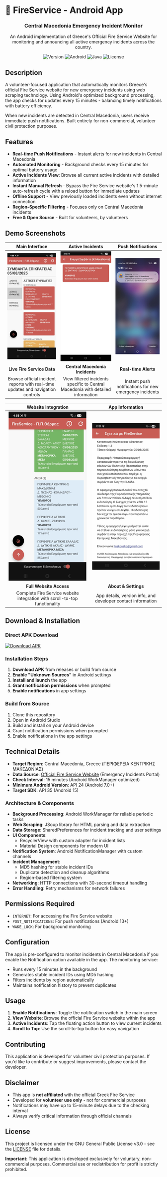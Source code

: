 # 🚨 FireService - Android App 

<div align="center">
  <h3>Central Macedonia Emergency Incident Monitor</h3>
  <p>An Android implementation of Greece's Official Fire Service Website for monitoring and announcing all active emergency incidents across the country.</p>
  
  ![Version](https://img.shields.io/badge/version-1.3-blue?style=for-the-badge)
  ![Android](https://img.shields.io/badge/Android-3DDC84?style=for-the-badge&logo=android&logoColor=white)
  ![Java](https://img.shields.io/badge/java-%23ED8B00.svg?style=for-the-badge&logo=openjdk&logoColor=white)
  ![License](https://img.shields.io/badge/license-GPL--3.0-green?style=for-the-badge)
</div>

## Description

A volunteer-focused application that automatically monitors Greece's official Fire Service website for new emergency incidents using web scraping technology. Using Android's optimized background processing, the app checks for updates every 15 minutes - balancing timely notifications with battery efficiency.

When new incidents are detected in Central Macedonia, users receive immediate push notifications. Built entirely for non-commercial, volunteer civil protection purposes.

## Features

- **Real-time Push Notifications** - Instant alerts for new incidents in Central Macedonia
- **Automated Monitoring** - Background checks every 15 minutes for optimal battery usage
- **Active Incidents View**: Browse all current active incidents with detailed information
- **Instant Manual Refresh** - Bypass the Fire Service website's 1.5-minute auto-refresh cycle with a reload button for immediate updates
- **Offline Support** - View previously loaded incidents even without internet connection
- **Region-Specific Filtering** - Focuses only on Central Macedonia incidents
- **Free & Open Source** - Built for volunteers, by volunteers

## Demo Screenshots

<div align="center">

| Main Interface | Active Incidents | Push Notifications |
|:---:|:---:|:---:|
| <img src="screenshots/main_screen.jfif" alt="Main Screen" width="250"/> | <img src="screenshots/active_incidents.jfif" alt="Active Incidents" width="250"/> | <img src="screenshots/notification.jfif" alt="Push Notification" width="250"/> |
| **Live Fire Service Data** | **Central Macedonia Incidents** | **Real-time Alerts** |
| Browse official incident reports with real-time updates and navigation controls | View filtered incidents specific to Central Macedonia with detailed information | Instant push notifications for new emergency incidents |

</div>

<div align="center">

| Website Integration | App Information |
|:---:|:---:|
| <img src="screenshots/scroll_button.jfif" alt="Website View" width="250"/> | <img src="screenshots/about.jfif" alt="App Info" width="250"/> |
| **Full Website Access** | **About & Settings** |
| Complete Fire Service website integration with scroll-to-top functionality | App details, version info, and developer contact information |

</div>

## Download & Installation

### Direct APK Download
[![Download APK](https://img.shields.io/badge/Download-APK-green?style=for-the-badge&logo=android)](https://github.com/thanasis-kouskouras/Emergency_Incidents_Monitor-Android_App/releases/latest/download/fireservice-v1_3.apk)

### Installation Steps
1. **Download APK** from releases or build from source
2. **Enable "Unknown Sources"** in Android settings  
3. **Install and launch** the app
4. **Grant notification permissions** when prompted
5. **Enable notifications** in app settings

### Build from Source
1. Clone this repository
2. Open in Android Studio
3. Build and install on your Android device
4. Grant notification permissions when prompted
5. Enable notifications in the app settings

## Technical Details

- **Target Region**: Central Macedonia, Greece (ΠΕΡΙΦΕΡΕΙΑ ΚΕΝΤΡΙΚΗΣ ΜΑΚΕΔΟΝΙΑΣ)
- **Data Source**: [Official Fire Service Website](https://museum.fireservice.gr/symvanta/) (Emergency Incidents Portal)
- **Check Interval**: 15 minutes (Android WorkManager optimized)
- **Minimum Android Version**: API 24 (Android 7.0+)
- **Target SDK**: API 35 (Android 15)

### Architecture & Components

- **Background Processing**: Android WorkManager for reliable periodic tasks
- **Web Scraping**: JSoup library for HTML parsing and data extraction
- **Data Storage**: SharedPreferences for incident tracking and user settings
- **UI Components**: 
  - RecyclerView with custom adapter for incident lists
  - Material Design components for modern UI
- **Notification System**: Android NotificationManager with custom channels
- **Incident Management**: 
  - MD5 hashing for stable incident IDs
  - Duplicate detection and cleanup algorithms
  - Region-based filtering system
- **Networking**: HTTP connections with 30-second timeout handling
- **Error Handling**: Retry mechanisms for network failures

## Permissions Required

- `INTERNET`: For accessing the Fire Service website
- `POST_NOTIFICATIONS`: For push notifications (Android 13+)
- `WAKE_LOCK`: For background monitoring

## Configuration

The app is pre-configured to monitor incidents in Central Macedonia if you enable the Notification option available in the app. The monitoring service:
- Runs every 15 minutes in the background
- Generates stable incident IDs using MD5 hashing
- Filters incidents by region automatically
- Maintains notification history to prevent duplicates

## Usage

1. **Enable Notifications**: Toggle the notification switch in the main screen
2. **View Website**: Browse the official Fire Service website within the app
3. **Active Incidents**: Tap the floating action button to view current incidents
4. **Scroll to Top**: Use the scroll-to-top button for easy navigation

## Contributing

This application is developed for volunteer civil protection purposes. If you'd like to contribute or suggest improvements, please contact the developer.

## Disclaimer

- This app is **not affiliated** with the official Greek Fire Service
- Developed for **volunteer use only** - not for commercial purposes
- Notifications may have up to 15-minute delays due to the checking interval
- Always verify critical information through official channels

## License

This project is licensed under the GNU General Public License v3.0 - see the [LICENSE](LICENSE) file for details.

**Important**: This application is developed exclusively for voluntary, non-commercial purposes. Commercial use or redistribution for profit is strictly prohibited.
